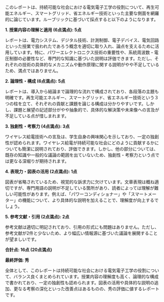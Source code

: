 このレポートは、持続可能な社会における電気電子工学の役割について、再生可能エネルギー、スマートグリッド、省エネルギー技術といった主要な側面を網羅的に論じています。ルーブリックに基づいて採点すると以下のようになります。

**1. 授業内容の理解と適用 (6点満点): 5点**

レポートは、電力システム、デジタル技術、計測制御、電子デバイス、電気回路といった授業で扱われたであろう概念を適切に取り入れ、論点を支えるために活用しています。特に、パワーエレクトロニクス技術の重要性や、系統周波数・電圧制御の必要性など、専門的な知識に基づいた説明は評価できます。ただし、それぞれの技術の具体的なメカニズムや動作原理に関する説明がやや不足しているため、満点ではありません。

**2. 論理性・構成 (6点満点): 5点**

レポートは、導入から結論まで論理的な流れで構成されており、各段落の主題も明確です。再生可能エネルギー、スマートグリッド、省エネルギー技術という３つの柱を立て、それぞれの貢献と課題を論じる構成は分かりやすいです。しかし、課題と展望の記述部分がやや抽象的で、具体的な解決策や未来像への言及が不足している点が惜しまれます。

**3. 独創性・考察力 (4点満点): 3点**

ワイヤレス給電技術への言及は、学生自身の興味関心を示しており、一定の独創性が認められます。ワイヤレス給電が持続可能な社会にどのように貢献するかについても簡潔に説明されており、評価できます。しかし、他の部分については、既存の知識や一般的な議論の範囲を出ていないため、独創性・考察力という点では更なる深堀りが期待されます。

**4. 表現力・図表の活用 (2点満点): 1点**

図表が省略されているため、視覚的な訴求力に欠けています。文章表現は概ね適切ですが、専門用語の説明が不足している箇所があり、読者によっては理解が難しい可能性があります。例えば、「パワーコンディショナー」や「スマートメーター」の機能について、より具体的な説明を加えることで、理解度が向上するでしょう。

**5. 参考文献・引用 (2点満点): 2点**

参考文献は適切に明記されており、引用の形式にも問題はありません。ただし、参考文献が2件と少ないため、より幅広い情報源に基づいた議論を展開することが望ましいです。

**合計点: 16点 (20点満点)**

**最終評価: 秀**

全体として、このレポートは持続可能な社会における電気電子工学の役割について、バランス良くまとめられています。授業内容の理解度も高く、論理的な構成で書かれており、一定の独創性も認められます。図表の活用や具体的な説明の追加、更なる考察の深化といった改善点はあるものの、秀の評価に値するレポートです。
